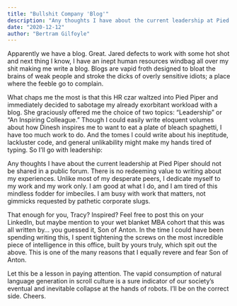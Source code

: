 ```yaml
---
title: "Bullshit Company 'Blog'"
description: "Any thoughts I have about the current leadership at Pied Piper should not be shared in a public forum."
date: "2020-12-12"
author: "Bertram Gilfoyle"
---
```


Apparently we have a blog. Great. Jared defects to work with some hot shot and next thing I know, I have an inept human resources windbag all over my shit making me write a blog. Blogs are vapid froth designed to bloat the brains of weak people and stroke the dicks of overly sensitive idiots; a place where the feeble go to complain.

What chaps me the most is that this HR czar waltzed into Pied Piper and immediately decided to sabotage my already exorbitant workload with a blog. She graciously offered me the choice of two topics: “Leadership” or “An Inspiring Colleague.” Though I could easily write eloquent volumes about how Dinesh inspires me to want to eat a plate of bleach spaghetti, I have too much work to do. And the tomes I could write about his ineptitude, lackluster code, and general unlikability might make my hands tired of typing. So I’ll go with leadership:

Any thoughts I have about the current leadership at Pied Piper should not be shared in a public forum. There is no redeeming value to writing about my experiences. Unlike most of my desperate peers, I dedicate myself to my work and my work only. I am good at what I do, and I am tired of this mindless fodder for imbeciles. I am busy with work that matters, not gimmicks requested by pathetic corporate slugs.

That enough for you, Tracy? Inspired? Feel free to post this on your LinkedIn, but maybe mention to your wet blanket MBA cohort that this was all written by… you guessed it, Son of Anton. In the time I could have been spending writing this, I spent tightening the screws on the most incredible piece of intelligence in this office, built by yours truly, which spit out the above. This is one of the many reasons that I equally revere and fear Son of Anton.

Let this be a lesson in paying attention. The vapid consumption of natural language generation in scroll culture is a sure indicator of our society’s eventual and inevitable collapse at the hands of robots. I’ll be on the correct side. Cheers.
